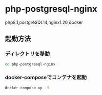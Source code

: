 # php-postgresql-nginx
php8.1,postgreSQL14,nginx1.20,docker

## 起動方法
### ディレクトリを移動
```bash
cd php-postgresql-nginx
```
### docker-composeでコンテナを起動
```bash
docker-compose up -d
```
